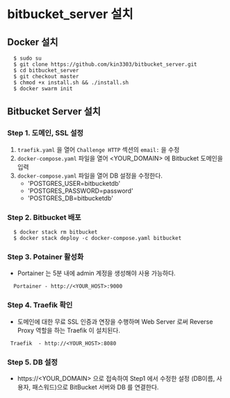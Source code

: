 # bitbucket_server 설치

## Docker 설치

```console
  $ sudo su 
  $ git clone https://github.com/kin3303/bitbucket_server.git
  $ cd bitbucket_server
  $ git checkout master
  $ chmod +x install.sh && ./install.sh
  $ docker swarm init
```

## Bitbucket Server 설치 
 
###  Step 1. 도메인, SSL 설정

1. `traefik.yaml` 을 열어 `Challenge HTTP` 섹션의  `email:`  을 수정 
2. `docker-compose.yaml` 파일을 열어 <YOUR_DOMAIN> 에 Bitbucket 도메인을 입력 
3. `docker-compose.yaml` 파일을 열어 DB 설정을 수정한다.
     - 'POSTGRES_USER=bitbucketdb' 
     - 'POSTGRES_PASSWORD=password'
     - 'POSTGRES_DB=bitbucketdb'

###  Step 2. Bitbucket 배포

```console
  $ docker stack rm bitbucket
  $ docker stack deploy -c docker-compose.yaml bitbucket 
```

### Step 3. Potainer 활성화

- Portainer 는 5분 내에 admin 계정을 생성해야 사용 가능하다. 

```
  Portainer - http://<YOUR_HOST>:9000
```

### Step 4. Traefik 확인

- 도메인에 대한 무료 SSL 인증과 연장을 수행하며 Web Server 로써 Reverse Proxy 역할을 하는 Traefik 이 설치된다.

```
 Traefik  - http://<YOUR_HOST>:8080
```

### Step 5. DB 설정

- https://<YOUR_DOMAIN> 으로 접속하여 Step1 에서 수정한 설정 (DB이름, 사용자, 패스워드)으로 BitBucket 서버와 DB 를 연결한다.
